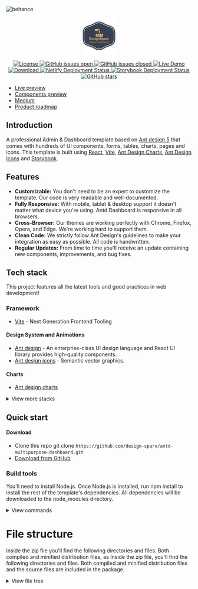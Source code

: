 ![behance](https://github.com/design-sparx/antd-multipurpose-dashboard/assets/26582923/cc9c94ee-488f-4ae5-bb17-bbfe230e8524)

<p align="center">
<img src="public/logo-no-background.png" alt="logo" height="100"/>
</p>

<p align="center">
  <a href="https://github.com/design-sparx/antd-mutli-dashboard/blob/master/LICENSE">
    <img src="https://img.shields.io/badge/license-MIT-blue.svg" alt="License">
  </a>
  <a href="https://github.com/design-sparx/antd-mutli-dashboard/issues?q=is%3Aopen+is%3Aissue">
    <img src="https://img.shields.io/github/issues/design-sparx/antd-multipurpose-dashboard/open.svg" alt="GitHub issues open">
  </a>
  <a href="https://github.com/design-sparx/antd-mutli-dashboard/issues?q=is%3Aissue+is%3Aclosed">
    <img src="https://img.shields.io/github/issues-closed-raw/design-sparx/antd-multipurpose-dashboard" alt="GitHub issues closed">
  </a>
  <a href="https://antd-multipurpose-dashboard.netlify.app/" rel="nofollow">
    <img src="https://img.shields.io/badge/demo-online-green.svg" alt="Live Demo"></a>
  <a href="https://github.com/design-sparx/antd-multipurpose-dashboard/archive/refs/heads/ft/readme.zip">
    <img src="https://img.shields.io/static/v1?label=download&message=ZIP&color=green" alt="Download">
  </a>
  <a href="https://app.netlify.com/sites/antd-multipurpose-dashboard/deploys">
    <img src="https://api.netlify.com/api/v1/badges/453b19f9-2043-402d-a715-41d55db6447a/deploy-status" alt="Netlify Deployment Status">
  </a> 
  <a href="https://github.com/design-sparx/antd-multipurpose-dashboard/actions/workflows/chromatic.yml">
    <img src="https://github.com/design-sparx/antd-multipurpose-dashboard/actions/workflows/chromatic.yml/badge.svg" alt="Storybook Deployment Status">
  </a> 
  <br>
  <a href="https://github.com/design-sparx/antd-mutli-dashboard">
    <img alt="GitHub stars" src="https://img.shields.io/github/stars/design-sparx/antd-multipurpose-dashboard?style=social">
  </a>
</p>

- [Live preview](https://antd-multipurpose-dashboard.netlify.app/)
- [Components preview](https://6546507b657a74164abf2db6-iqmnggdrcl.chromatic.com/)
- [Medium](https://medium.com/@kelvink96/designing-modern-dashboards-a-journey-through-react-vite-ant-design-and-storybook-2dac23e1e49a)
- [Product roadmap](https://www.notion.so/kelvink96/Antd-multipurpose-dashboard-92163e05b8ea444a8f87b7f834933069?pvs=4)

## Introduction

A professional Admin & Dashboard template based on [Ant design 5](https://ant.design/) that comes with hundreds of UI
components, forms, tables, charts, pages and icons. This template is built using [React](https://react.dev/),
[Vite](https://vitejs.dev/), [Ant Design Charts](https://charts.ant.design/),
[Ant Design Icons](https://ant.design/components/icon) and [Storybook](https://storybook.js.org/).

## Features

- **Customizable:** You don't need to be an expert to customize the template. Our code is very readable and
  well-documented.
- **Fully Responsive:** With mobile, tablet & desktop support it doesn't matter what device you're using. Antd Dashboard
  is responsive in all browsers.
- **Cross-Browser:** Our themes are working perfectly with Chrome, Firefox, Opera, and Edge. We're working hard to
  support them.
- **Clean Code:** We strictly follow Ant Design's guidelines to make your integration as easy as possible. All code is
  handwritten.
- **Regular Updates:** From time to time you'll receive an update containing new components, improvements, and bug
  fixes.

## Tech stack

This project features all the latest tools and good practices in web development!

### Framework

- [Vite](https://vitejs.dev/) - Next Generation Frontend Tooling

#### Design System and Animations

- [Ant design](https://ant.design/) - An enterprise-class UI design language and React UI library provides high-quality
  components.
- [Ant design icons](https://ant.design/components/icon/) - Semantic vector graphics.

#### Charts

- [Ant design charts](https://charts.ant.design/)

<details>
<summary>View more stacks</summary>

#### Routing

- [React router](https://reactrouter.com/en/main)

#### Design Patterns

- [ESLint](https://eslint.org/)
- [Husky](https://github.com/typicode/husky)
- [Lint staged](https://github.com/lint-staged/lint-staged)
- [Prettier](https://prettier.io/)

#### Components docs

- [Storybook](https://storybook.js.org/)

#### Date formatting

- [moment](https://momentjs.com/)
- [dayjs](https://day.js.org/)

#### Utils

- [lodash](https://lodash.com/)
- [react-countup](https://github.com/glennreyes/react-countup)

</details>

## Quick start

#### Download

- Clone this repo git clone `https://github.com/design-sparx/antd-multipurpose-dashboard.git`
- [Download from GitHub](https://github.com/design-sparx/antd-multipurpose-dashboard/archive/refs/heads/main.zip)

### Build tools

You'll need to install Node.js.
Once Node.js is installed, run npm install to install the rest of the template's dependencies. All dependencies will be
downloaded to the node_modules directory.

<details>
<summary>View commands</summary>
```bash copy
npm install
```

Now you're ready to modify the source files and generate new files. To automatically detect file changes and start a
local webserver at http://localhost:3000, run the following command.

```bash copy
npm run dev
```

Compile, optimize, minify and uglify all source files to build/

```bash copy
npm run build
```

</details>

# File structure

Inside the zip file you'll find the following directories and files. Both compiled and minified distribution files, as
Inside the zip file, you'll find the following directories and files. Both compiled and minified distribution files and
the source files are included in the package.

<details>
<summary>View file tree</summary>

```files
📂 antd-multi-dashboard/
┣ 📂 .github/                   # GitHub's folder configs **
┣ 📂 .husky/                    # Husky's folder
┃ ┣ 📃 commit-msg               # Commitlint git hook
┃ ┗ 📃 pre-commit               # Lint-staged git hook
┣ 📂 .vscode/                   # VSCode's workspace **
┣ 📂 .idea/                     # Intellij's webstorm workspace **
┣ 📂 .storybook/                # Storybook folder config **
┣ 📂 public/                    # Public folder
┃ ┣ 📂 mocks/                   # Mock data folder **
┃ ┣ 📂 showcase/                # Showcase images folder **
┃ ┣ 📃 favicon.ico              # Icon tab browser
┣ 📂 src/
┃ ┣ 📂 assets/                  # Assets folder **
┃ ┣ 📂 components/              # App Components **
┃ ┣ 📂 constants/               # App Components **
┃ ┃ ┗ 📃 routes.ts              # All routes declarations **
┃ ┣ 📂 context/                 # React state conexts **
┃ ┣ 📂 hooks/                   # React Hooks **
┃ ┃ ┗ 📃 useFetch.ts            # Data fetch hook (optional) **
┃ ┣ 📂 layouts/                 # Page layouts folder **
┃ ┣ 📂 pages/                   # Pages **
┃ ┣ 📂 routes/                  # Routes config folder **
┃ ┣ 📂 stories/                 # Storybook folder **
┃ ┣ 📂 types/                   # Typescript types/interfaces **
┃ ┣ 📂 utils/                   # Useful functions folder **
┣ 📃 .editorconfig              # Editor config
┣ 📃 .eslintrc                  # ESLint config
┣ 📃 .gitignore                 # Git ignore
┣ 📃 .prettierignore            # Prettier ignore
┣ 📃 .prettierrc                # Prettier ignore
┣ 📃 .versionrc                 # Versioning config
┣ 📃 .commitlintrc              # Commitlint config
┣ 📃 CHANGELOG.md               # Changelogs
┣ 📃 CONTRIBUTING.md            # Contributing
┣ 📃 LICENSE                    # License of the project
┣ 📃 vite.config.js             # Vite config
┣ 📃 README.md                  # Main README
┣ 📃 renovate.json              # Renovate Bot config **
┣ 📃 tsconfig.json              # TypeScript config
```
</details>
